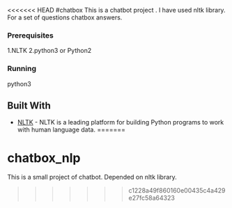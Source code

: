 <<<<<<< HEAD
#chatbox
This is a chatbot project .
I have  used nltk library.
For a set of questions chatbox answers.

### Prerequisites

  1.NLTK
  2.python3 or Python2

### Running

  python3 <filename>



## Built With

* [NLTK](https://www.nltk.org/) - NLTK is a leading platform for building Python programs to work with human language data.
=======
# chatbox_nlp
This is a small project of chatbot.
Depended on nltk library.
>>>>>>> c1228a49f860160e00435c4a429e27fc58a64323
